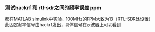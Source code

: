 ### 测试hackrf 和 rtl-sdr之间的频率误差 ppm 

都在MATLAB simulink中实验，100MHz的PPM大致为13（RTL-SDR处设置）<br>
此固定频率信号由hackrf发出，具体信号在示波器上可以看到<br>
